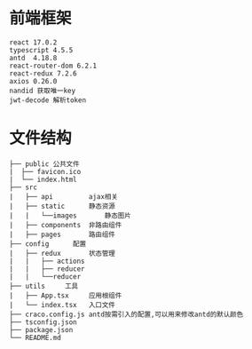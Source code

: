 # 前端框架 
    react 17.0.2
    typescript 4.5.5
    antd  4.18.8
    react-router-dom 6.2.1
    react-redux 7.2.6
    axios 0.26.0
    nandid 获取唯一key
    jwt-decode 解析token

# 文件结构
    ├── public 公共文件
    |  ├── favicon.ico
    |  └── index.html
    ├── src
    |   ├── api         ajax相关
    |   ├── static      静态资源
    |   |   └──images       静态图片
    |   ├── components  非路由组件
    |   ├── pages       路由组件
    ├── config      配置
    |   ├── redux       状态管理
    |   |   ├── actions       
    |   |   ├── reducer       
    |   |   └──reducer  
    ├── utils     工具     
    |   ├── App.tsx     应用根组件
    |   └── index.tsx   入口文件
    ├── craco.config.js antd按需引入的配置,可以用来修改antd的默认颜色
    ├── tsconfig.json
    ├── package.json
    └── README.md
